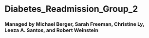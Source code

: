 # Diabetes_Readmission_Group_2
### Managed by Michael Berger, Sarah Freeman, Christine Ly, Leeza A. Santos, and Robert Weinstein
